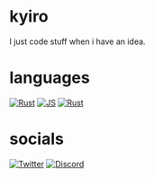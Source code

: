 # kyiro
I just code stuff when i have an idea.
# languages
[![Rust](https://img.shields.io/badge/rust-%23000000.svg?&style=for-the-badge&logo=rust&logoColor=white)](https://www.rust-lang.org/)
[![JS](https://img.shields.io/badge/javascript%20-%23323330.svg?&style=for-the-badge&logo=javascript&logoColor=%23F7DF1E)]()
[![Rust](https://img.shields.io/badge/python%20-%2314354C.svg?&style=for-the-badge&logo=python&logoColor=white)](https://www.python.org/)

# socials

[![Twitter](https://img.shields.io/badge/@KyroHQ%20-%231DA1F2.svg?&style=for-the-badge&logo=Twitter&logoColor=white)](https://twitter.com/KyroHQ)
[![Discord](https://img.shields.io/badge/Kyiro%20-%237289DA.svg?&style=for-the-badge&logo=discord&logoColor=white)](https://discord.bio/p/kyiro)